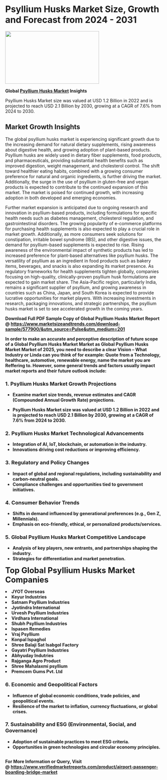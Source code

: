 <H1>Psyllium Husks Market Size, Growth and Forecast from 2024 - 2031</H1><img class="aligncenter size-medium wp-image-584254" src="https://thirdeyenews.in/wp-content/uploads/2024/09/Global-Market-Research-300x168.jpeg" alt="" width="300" height="168" /><p><strong>Global&nbsp;<a href="https://www.marketsizeandtrends.com/download-sample/577900/&amp;utm_source=Pulse&amp;utm_medium=201">Psyllium Husks Market</a> Insights</strong></p><p>Psyllium Husks Market size was valued at USD 1.2 Billion in 2022 and is projected to reach USD 2.1 Billion by 2030, growing at a CAGR of 7.6% from 2024 to 2030.</p><p><h2>Market Growth Insights</h2> <p>The global psyllium husks market is experiencing significant growth due to the increasing demand for natural dietary supplements, rising awareness about digestive health, and growing adoption of plant-based products. Psyllium husks are widely used in dietary fiber supplements, food products, and pharmaceuticals, providing substantial health benefits such as improved digestion, weight management, and cholesterol control. The shift toward healthier eating habits, combined with a growing consumer preference for natural and organic ingredients, is further driving the market. Additionally, the surge in the use of psyllium in gluten-free and vegan products is expected to contribute to the continued expansion of this market. The market is poised for continued growth, with increasing adoption in both developed and emerging economies. <strong></strong> </p> <p>Further market expansion is anticipated due to ongoing research and innovation in psyllium-based products, including formulations for specific health needs such as diabetes management, cholesterol regulation, and gastrointestinal disorders. The growing popularity of e-commerce platforms for purchasing health supplements is also expected to play a crucial role in market growth. Additionally, as more consumers seek solutions for constipation, irritable bowel syndrome (IBS), and other digestive issues, the demand for psyllium-based supplements is expected to rise. Rising awareness of the environmental impact of synthetic products has led to increased preference for plant-based alternatives like psyllium husks. The versatility of psyllium as an ingredient in food products such as bakery items, beverages, and snacks is also expanding its market presence. As regulatory frameworks for health supplements tighten globally, companies focusing on high-quality, clinically-proven psyllium husk formulations are expected to gain market share. The Asia-Pacific region, particularly India, remains a significant supplier of psyllium, and growing awareness in countries such as China, Japan, and South Korea is expected to provide lucrative opportunities for market players. With increasing investments in research, packaging innovations, and strategic partnerships, the psyllium husks market is set to see accelerated growth in the coming years. <strong></p><p><span class=""><strong>Download Full PDF Sample Copy of Global Psyllium Husks Market Report</strong> @ <a href="https://www.marketsizeandtrends.com/download-sample/577900/&amp;utm_source=Pulse&amp;utm_medium=201" target="_blank">https://www.marketsizeandtrends.com/download-sample/577900/&amp;utm_source=Pulse&amp;utm_medium=201</a></span></p><p>In order to make an accurate and perceptive description of future scope of a Global&nbsp;Psyllium Husks Market Market as Global&nbsp;Psyllium Husks Market Market of 2025, you need to describe a clear Vision &ndash; What Industry or Linda can you think of for example: Quote from a Technology, healthcare, automotive, renewable energy, name the market you are Reffering to. However, some general trends and factors usually impact market reports and their future outlook include:</p><h3>1.&nbsp;<strong>Psyllium Husks Market Growth Projections</strong></h3><ul><li>Examine market size trends, revenue estimates and CAGR (Compounded Annual Growth Rate) projections.</li><li><p>Psyllium Husks Market size was valued at USD 1.2 Billion in 2022 and is projected to reach USD 2.1 Billion by 2030, growing at a CAGR of 7.6% from 2024 to 2030.</p></li></ul><h3>2.&nbsp;<strong>Psyllium Husks Market Technological Advancements</strong></h3><ul><li>Integration of AI, IoT, blockchain, or automation in the industry.</li><li>Innovations driving cost reductions or improving efficiency.</li></ul><h3>3.&nbsp;<strong>Regulatory and Policy Changes</strong></h3><ul><li>Impact of global and regional regulations, including sustainability and carbon-neutral goals.</li><li>Compliance challenges and opportunities tied to government initiatives.</li></ul><h3>4.&nbsp;<strong>Consumer Behavior Trends</strong></h3><ul><li>Shifts in demand influenced by generational preferences (e.g., Gen Z, Millennials).</li><li>Emphasis on eco-friendly, ethical, or personalized products/services.</li></ul><h3>5.&nbsp;<strong>Global Psyllium Husks Market Competitive Landscape</strong></h3><ul><li>Analysis of key players, new entrants, and partnerships shaping the industry.</li><li>Strategies for differentiation and market penetration.</li></ul><p data-pm-slice="1 1 []"><span style="color: inherit; font-family: inherit; font-size: 25px;">Top Global Psyllium Husks Market Companies</span></p><div class="" data-test-id=""><p><li>JYOT Overseas</li><li> Keyur Industries</li><li> Satnam Psyllium Industries</li><li> Jyotindra International</li><li> Urvesh Psyllium Industries</li><li> Virdhara International</li><li> Shubh Psyllium Industries</li><li> Ispasen Remedies</li><li> Vraj Psyllium</li><li> Konpal Ispaghol</li><li> Shree Balaji Sat Isabgol Factory</li><li> Gayatri Psyllium Industries</li><li> Abhyuday Indutries</li><li> Rajganga Agro Product</li><li> Shree Mahalaxmi psyllium</li><li> Premcem Gums Pvt. Ltd</li></p></div><h3>6.&nbsp;<strong>Economic and Geopolitical Factors</strong></h3><ul><li>Influence of global economic conditions, trade policies, and geopolitical events.</li><li>Resilience of the market to inflation, currency fluctuations, or global crises.</li></ul><h3>7.&nbsp;<strong>Sustainability and ESG (Environmental, Social, and Governance)</strong></h3><ul><li>Adoption of sustainable practices to meet ESG criteria.</li><li>Opportunities in green technologies and circular economy principles.</li></ul><h2><strong style="font-size: 14px;">For More Information or Query, Visit @&nbsp;</strong><a style="background-color: #ffffff; font-size: 14px;" href="https://www.marketsizeandtrends.com/report/psyllium-husks-market/" target="_blank">https://www.verifiedmarketreports.com/product/airport-passenger-boarding-bridge-market</a></h2>
